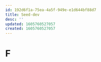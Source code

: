 ```yaml
---
id: 192d6f1a-75ea-4a5f-949e-e1d644bf88d7
title: Seed-dev
desc: ''
updated: 1605760527057
created: 1605760527057
---
```


# F